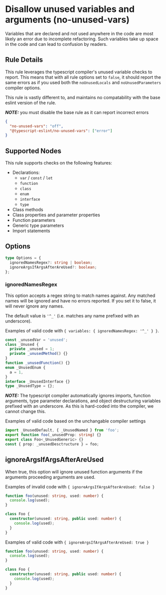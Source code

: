 # Disallow unused variables and arguments (no-unused-vars)

Variables that are declared and not used anywhere in the code are most likely an error due to incomplete refactoring. Such variables take up space in the code and can lead to confusion by readers.

## Rule Details

This rule leverages the typescript compiler's unused variable checks to report. This means that with all rule options set to `false`, it should report the same errors as if you used both the `noUnusedLocals` and `noUnusedParameters` compiler options.

This rule is vastly different to, and maintains no compatability with the base eslint version of the rule.

**_NOTE:_** you must disable the base rule as it can report incorrect errors

```json
{
  "no-unused-vars": "off",
  "@typescript-eslint/no-unused-vars": ["error"]
}
```

## Supported Nodes

This rule supports checks on the following features:

- Declarations:
  - `var` / `const` / `let`
  - `function`
  - `class`
  - `enum`
  - `interface`
  - `type`
- Class methods
- Class properties and parameter properties
- Function parameters
- Generic type parameters
- Import statements

## Options

```ts
type Options = {
  ignoredNamesRegex?: string | boolean;
  ignoreArgsIfArgsAfterAreUsed?: boolean;
};
```

### ignoredNamesRegex

This option accepts a regex string to match names against.
Any matched names will be ignored and have no errors reported.
If you set it to false, it will never ignore any names.

The default value is `'^_'` (i.e. matches any name prefixed with an underscore).

Examples of valid code with `{ variables: { ignoredNamesRegex: '^_' } }`.

```ts
const _unusedVar = 'unused';
class _Unused {
  private _unused = 1;
  private _unusedMethod() {}
}
function _unusedFunction() {}
enum _UnusedEnum {
  a = 1,
}
interface _UnusedInterface {}
type _UnusedType = {};
```

**_NOTE:_** The typescript compiler automatically ignores imports, function arguments, type parameter declarations, and object destructuring variables prefixed with an underscore.
As this is hard-coded into the compiler, we cannot change this.

Examples of valid code based on the unchangable compiler settings

```ts
import _UnusedDefault, { _UnusedNamed } from 'foo';
export function foo(_unusedProp: string) {}
export class Foo<_UnusedGeneric> {}
const { prop: _unusedDesctructure } = foo;
```

## ignoreArgsIfArgsAfterAreUsed

When true, this option will ignore unused function arguments if the arguments proceeding arguments are used.

Examples of invalid code with `{ ignoreArgsIfArgsAfterAreUsed: false }`

```ts
function foo(unused: string, used: number) {
  console.log(used);
}

class Foo {
  constructor(unused: string, public used: number) {
    console.log(used);
  }
}
```

Examples of valid code with `{ ignoreArgsIfArgsAfterAreUsed: true }`

```ts
function foo(unused: string, used: number) {
  console.log(used);
}

class Foo {
  constructor(unused: string, public used: number) {
    console.log(used);
  }
}
```
